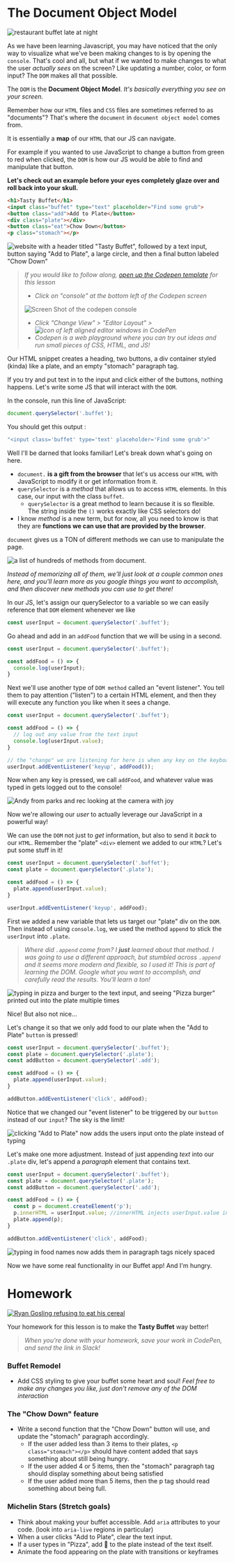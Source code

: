 <!-- > * Lecture -  about and recap (10 mins)
> * Lecture and working session -  (50 mins)
* I think we should do the ring light Zoom thing first. Def have opportunities to manipulate the DOM AND build something fuckin cool together.
  * Should I just design it and then put together stories??
  * Like not even start it until we're all working together??
  * Use Codepen together to prototype stuff?

* We should do our lesson on the DOM, THEN -
* Go through the flow of a git push, pull, PR together for a refresher,
  * build the light ring thing 
* Maybe we all pair program on the BASE HTMl document during a class together.
* focus on the DOM.
* Whip out A11y shit as we go
* Maybe do a "save preset"? That saves to localStorage?
 -->

# The Document Object Model

![restaurant buffet late at night](https://images.unsplash.com/photo-1573550854847-3d78b3c72c2f?ixid=MXwxMjA3fDB8MHxwaG90by1wYWdlfHx8fGVufDB8fHw%3D&ixlib=rb-1.2.1&auto=format&fit=crop&w=1350&q=80)

As we have been learning Javascript, you may have noticed that the only way to visualize what we've been making changes to is by opening the `console`. That's cool and all, but what if we wanted to make changes to what the user _actually sees_ on the screen? Like updating a number, color, or form input? The `DOM` makes all that possible.

The `DOM` is the **Document Object Model**. _It's basically everything you see on your screen._

Remember how our `HTML` files and `CSS` files are sometimes referred to as "documents"? That's where the `document` in `document object model` comes from.

It is essentially a **map** of our `HTML` that our JS can navigate.

For example if you wanted to use JavaScript to change a button from green to red when clicked, the `DOM` is how our JS would be able to find and manipulate that button.

**Let's check out an example before your eyes completely glaze over and roll back into your skull.**

```html
<h1>Tasty Buffet</h1>
<input class="buffet" type="text" placeholder="Find some grub">
<button class="add">Add to Plate</button>
<div class="plate"></div>
<button class="eat">Chow Down</button>
<p class="stomach"></p>
```
![website with a header titled "Tasty Buffet", followed by a text input, button saying "Add to Plate", a large circle, and then a final button labeled "Chow Down"](https://i.imgur.com/llhqgLe.png)

> _If you would like to follow along, [open up the Codepen template](https://codepen.io/mikelbrierly/pen/gOwQQox?editors=1011) for this lesson_
> * _Click on "console" at the bottom left of the Codepen screen_
>
> ![Screen Shot of the codepen console](https://i.imgur.com/66LqyvS.png)
> * _Click "Change View" > "Editor Layout" > ![icon of left aligned editor windows in CodePen](https://i.imgur.com/f2L6mOd.png)_
> * _Codepen is a web playground where you can try out ideas and run small pieces of CSS, HTML, and JS!_

Our HTML snippet creates a heading, two buttons, a div container styled (kinda) like a plate, and an empty "stomach" paragraph tag.

If you try and put text in to the input and click either of the buttons, nothing happens. Let's write some JS that will interact with the `DOM`.

In the console, run this line of JavaScript:

```javascript
document.querySelector('.buffet');
```

You should get this output :

```JavaScript
"<input class='buffet' type='text' placeholder='Find some grub'>"
```

Well I'll be darned that looks familiar! Let's break down what's going on here.

* `document.` **is a gift from the browser** that let's us access our `HTML` with JavaScript to modify it or get information from it. 
* `querySelector` is a _method_ that allows us to access `HTML` elements. In this case, our input with the class `buffet`.
  * `querySelector` is a great method to learn because it is so flexible. The string inside the `()` works exactly like CSS selectors do!
* I know _method_ is a new term, but for now, all you need to know is that they are **functions we can use that are provided by the browser**.

`document` gives us a TON of different methods we can use to manipulate the page.

![a list of hundreds of methods from document.](https://i.imgur.com/aodMomJ.gif)

_Instead of memorizing all of them, we'll just look at a couple common ones here, and you'll learn more as you google things you want to accomplish, and then discover new methods you can use to get there!_

In our JS, let's assign our querySelector to a variable so we can easily reference that `DOM` element whenever we like

```javascript
const userInput = document.querySelector('.buffet');
```

Go ahead and add in an `addFood` function that we will be using in a second. 

```javascript
const userInput = document.querySelector('.buffet');

const addFood = () => {
  console.log(userInput);
}
```

Next we'll use another type of `DOM method` called an "event listener". You tell them to pay attention ("listen") to a certain HTML element, and then they will execute any function you like when it sees a change.


```javascript
const userInput = document.querySelector('.buffet');

const addFood = () => {
  // log out any value from the text input
  console.log(userInput.value);
}

// the "change" we are listening for here is when any key on the keyboard is used
userInput.addEventListener('keyup', addFood());
```

Now when any key is pressed, we call `addFood`, and whatever value was typed in gets logged out to the console!

![Andy from parks and rec looking at the camera with joy](https://thumbs.gfycat.com/MildBeneficialAtlanticridleyturtle-small.gif)

Now we're allowing our _user_ to actually leverage our JavaScript in a powerful way!

We can use the `DOM` not just to _get_ information, but also to send it _back_ to our `HTML`. Remember the "plate" `<div>` element we added to our `HTML`? Let's put some stuff in it!

```javascript
const userInput = document.querySelector('.buffet');
const plate = document.querySelector('.plate');

const addFood = () => {
  plate.append(userInput.value);
}

userInput.addEventListener('keyup', addFood);
```

First we added a new variable that lets us target our "plate" div on the `DOM`. Then instead of using `console.log`, we used the method `append` to stick the `userInput` into `.plate`.

> _Where did `.append` come from? I **just** learned about that method. I was going to use a different approach, but stumbled across `.append` and it seems more modern and flexible, so I used it! This is part of learning the DOM. Google what you want to accomplish, and carefully read the results. You'll learn a ton!_

![typing in pizza and burger to the text input, and seeing "Pizza burger" printed out into the plate multiple times](https://i.imgur.com/GxXhnRF.gif)

Nice! But also not nice... 

Let's change it so that we only add food to our plate when the "Add to Plate" `button` is pressed!

```javascript
const userInput = document.querySelector('.buffet');
const plate = document.querySelector('.plate');
const addButton = document.querySelector('.add');

const addFood = () => {
  plate.append(userInput.value);
}

addButton.addEventListener('click', addFood);
```

Notice that we changed our "event listener" to be triggered by our `button` instead of our `input`? The sky is the limit!

![clicking "Add to Plate" now adds the users input onto the plate instead of typing](https://i.imgur.com/9DnJ81y.gif)

Let's make one more adjustment. Instead of just appending _text_ into our `.plate` div, let's append a _paragraph_ element that contains text.

```javascript
const userInput = document.querySelector('.buffet');
const plate = document.querySelector('.plate');
const addButton = document.querySelector('.add');

const addFood = () => {
  const p = document.createElement('p');
  p.innerHTML = userInput.value; //innerHTML injects userInput.value into our new p tag
  plate.append(p);
}

addButton.addEventListener('click', addFood);
```
![typing in food names now adds them in paragraph tags nicely spaced](https://i.imgur.com/oyJ2HiF.gif)

Now we have some real functionality in our Buffet app! And I'm hungry.

# Homework

[![Ryan Gosling refusing to eat his cereal](https://i.pinimg.com/originals/7b/e5/9b/7be59b5ed20819f9569eebb442b4c3e7.gif)](https://www.youtube.com/watch?v=ohJtvuCAsp4)

Your homework for this lesson is to make the **Tasty Buffet** way better! 

> _When you're done with your homework, save your work in CodePen, and send the link in Slack!_

### Buffet Remodel

* Add CSS styling to give your buffet some heart and soul! _Feel free to make any changes you like, just don't remove any of the DOM interaction_

### The "Chow Down" feature

* Write a second function that the "Chow Down" button will use, and update the "stomach" paragraph accordingly.
  * If the user added less than 3 items to their plates, `<p class="stomach"></p>` should have content added that says something about still being hungry.
  * If the user added 4 or 5 items, then the "stomach" paragraph tag should display something about being satisfied
  * If the user added more than 5 items, then the p tag should read something about being full.

### Michelin Stars (Stretch goals)

* Think about making your buffet accessible. Add `aria` attributes to your code. (look into `aria-live` regions in particular)
* When a user clicks "Add to Plate", clear the text input.
* If a user types in "Pizza", add 🍕 to the plate instead of the text itself.
* Animate the food appearing on the plate with transitions or keyframes
  
